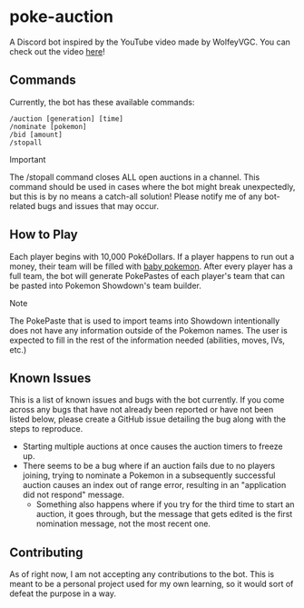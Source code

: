 # poke-auction

A Discord bot inspired by the YouTube video made by WolfeyVGC. You can check out the video [here](https://youtu.be/g_ek_JuSMVo?si=3k_ZY_UPV7eKgMIX)!

## Commands

Currently, the bot has these available commands:

```
/auction [generation] [time]
/nominate [pokemon]
/bid [amount]
/stopall
```

> [!IMPORTANT]
> The /stopall command closes ALL open auctions in a channel. This command should be used in cases where the bot might break unexpectedly, but this is by no means a catch-all solution! Please notify me of any bot-related bugs and issues that may occur.

## How to Play

Each player begins with 10,000 PokéDollars. If a player happens to run out a money, their team will be filled with [baby pokemon](https://m.bulbapedia.bulbagarden.net/wiki/Baby_Pok%C3%A9mon). After every player has a full team, the bot will generate PokePastes of each player's team that can be pasted into Pokemon Showdown's team builder.

> [!NOTE]
> The PokePaste that is used to import teams into Showdown intentionally does not have any information outside of the Pokemon names. The user is expected to fill in the rest of the information needed (abilities, moves, IVs, etc.)

## Known Issues

This is a list of known issues and bugs with the bot currently. If you come across any bugs that have not already been reported or have not been listed below, please create a GitHub issue detailing the bug along with the steps to reproduce.

- Starting multiple auctions at once causes the auction timers to freeze up.
- There seems to be a bug where if an auction fails due to no players joining, trying to nominate a Pokemon in a subsequently successful auction causes an index out of range error, resulting in an "application did not respond" message.
  - Something also happens where if you try for the third time to start an auction, it goes through, but the message that gets edited is the first nomination message, not the most recent one.

## Contributing

As of right now, I am not accepting any contributions to the bot. This is meant to be a personal project used for my own learning, so it would sort of defeat the purpose in a way.
